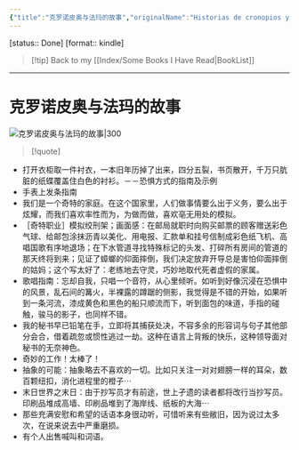 ```yaml
---
{"title":"克罗诺皮奥与法玛的故事","originalName":"Historias de cronopios y de famas","author":"阿根廷 胡里奥·科塔萨尔","transAuthor":"范晔","publisher":"南京大学出版社","rating":8.9,"RelatedBooks":"游戏的终结,万火归一,动物寓言集,跳房子,佩德罗·巴拉莫,阿尔特米奥·克罗斯之死,星辰时刻,诗人的迟缓,人工呼吸,镜中的孤独迷宫","ISBN":9787305099090,"type":"ReadNote","link":"https://book.douban.com/subject/10764013","cover":"https://img1.doubanio.com/view/subject/l/public/s24174569.jpg","pages":159,"publishDate":"2012-11","EndDate":"2014-09","alias":null,"pageprogress":null,"banner_icon":"📖","banner":"https://img1.doubanio.com/view/subject/l/public/s24174569.jpg","dg-publish":true,"permalink":"/BookNotes/克罗诺皮奥与法玛的故事/","dgPassFrontmatter":true,"noteIcon":""}
---
```


[status:: Done]
[format:: kindle]

>[!tip] Back to my [[Index/Some Books I Have Read\|BookList]]

---
# 克罗诺皮奥与法玛的故事

![克罗诺皮奥与法玛的故事|300](https://img1.doubanio.com/view/subject/l/public/s24174569.jpg)

>[!quote]


- 打开衣柜取一件衬衣，一本旧年历掉了出来，四分五裂，书页散开，千万只肮脏的纸蝶覆盖住白色的衬衫。－－恐惧方式的指南及示例
- 手表上发条指南
- 我们是一个奇特的家庭。在这个国家里，人们做事情要么出于义务，要么出于炫耀，而我们喜欢率性而为，为做而做，喜欢亳无用处的模拟。
- ［奇特职业］模拟绞刑架；画面感：在邮局就职时向购买邮票的顾客赠送彩色气球、给邮包涂抹沥青以美化、用电报、汇款单和挂号信制成彩色纸飞机、高唱国歌有序地退场；在下水管道寻找特殊标记的头发、打碎所有房间的管道的那天终将到来；见证了蟑螂的仰面摔倒，我们决定放弃开导总是害怕仰面摔倒的姑妈；这个写太好了：老练地去守灵，巧妙地取代死者虚假的家属。
- 歌唱指南：忘却自我，只唱一个音符，从心里倾听。如听到好像沉浸在恐惧中的风景，乱石间的篝火，半裸露的蹲踞的侧影，我觉得是不错的开始，如果听到一条河流，漆成黄色和黑色的船只顺流而下，听到面包的味道，手指的碰触，骏马的影子，也同样不错。
- 我的秘书早已铅笔在手，立即将其捕获处决，不容多余的形容词与句子其他部分会合，借着疏忽或惯性逃过一劫。这种在语言上背叛的快乐，这种领导面对秘书的无奈神色。
- 奇妙的工作！太棒了！
- 抽象的可能：抽象略去不喜欢的一切。比如只关注一对对翅膀一样的耳朵，数百颗纽扣，消化进程里的橙子⋯
- 末日世界之末日：由于抄写员才有前途，世上孑遗的读者都将改行当抄写员。印刷品堆成高墙、印刷品堆到了海岸线、纸板的大海⋯
- 那些充满安慰和希望的话语本身很动听，可惜听来有些敝旧，因为说过太多次，在说来说去中严重磨损。
- 有个人出售喊叫和词语。